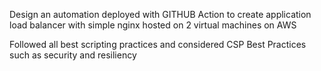 Design an automation deployed with GITHUB Action to create application load balancer with simple nginx hosted on 2 virtual machines on AWS

Followed all best scripting practices and considered CSP Best Practices such as security and resiliency